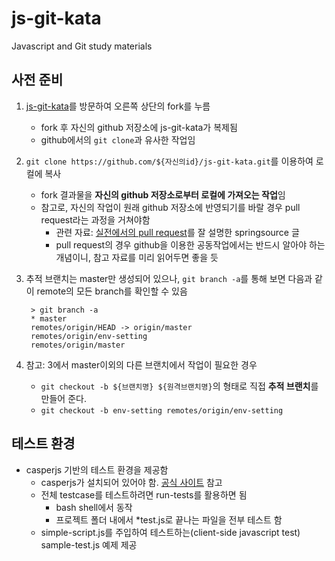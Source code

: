js-git-kata
===========

Javascript and Git study materials

## 사전 준비 

1. [js-git-kata](https://github.com/nephilim/js-git-kata)를 방문하여 오른쪽 상단의 fork를 누름
    - fork 후 자신의 github 저장소에 js-git-kata가 복제됨
    - github에서의 `git clone`과 유사한 작업임
2. `git clone https://github.com/${자신의id}/js-git-kata.git`를 이용하여 로컬에 복사
    - fork 결과물을 **자신의 github 저장소로부터 로컬에 가져오는 작업**임
    - 참고로, 자신의 작업이 원래 github 저장소에 반영되기를 바랄 경우 pull request라는 과정을 거쳐야함
        - 관련 자료: [실전에서의 pull request](http://blog.springsource.org/2011/07/18/social-coding-pull-requests-what-to-do-when-things-get-complicated/)를 잘 설명한 springsource 글
        - pull request의 경우 github을 이용한 공동작업에서는 반드시 알아야 하는 개념이니, 참고 자료를 미리 읽어두면 좋을 듯 
3. 추적 브랜치는 master만 생성되어 있으나, `git branch -a`를 통해 보면 다음과 같이 remote의 모든 branch를 확인할 수 있음

        > git branch -a
        * master
        remotes/origin/HEAD -> origin/master
        remotes/origin/env-setting
        remotes/origin/master

4. 참고: 3에서 master이외의 다른 브랜치에서 작업이 필요한 경우 
    - `git checkout -b ${브랜치명} ${원격브랜치명}`의 형태로 직접 **추적 브랜치**를 만들어 준다.
    - `git checkout -b env-setting remotes/origin/env-setting`

## 테스트 환경

* casperjs 기반의 테스트 환경을 제공함
    - casperjs가 설치되어 있어야 함. [공식 사이트](http://casperjs.org/) 참고
    - 전체 testcase를 테스트하려면 run-tests를 활용하면 됨
        - bash shell에서 동작 
        - 프로젝트 폴더 내에서 *test.js로 끝나는 파일을 전부 테스트 함
    - simple-script.js를 주입하여 테스트하는(client-side javascript test) sample-test.js 예제 제공
